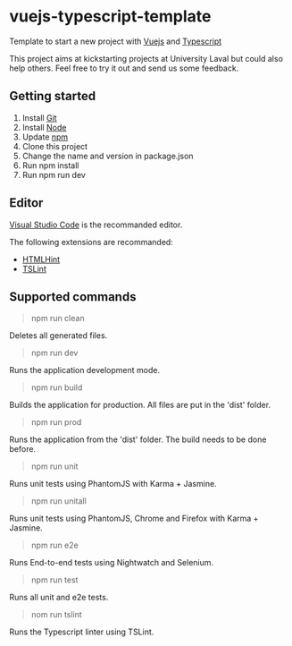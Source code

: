 # vuejs-typescript-template
Template to start a new project with [Vuejs](https://vuejs.org/) and [Typescript](https://www.typescriptlang.org/)

This project aims at kickstarting projects at University Laval but could also help others. Feel free to try it out and send us some feedback.

## Getting started
1. Install [Git](https://git-scm.com/)
1. Install [Node](https://nodejs.org/)
1. Update [npm](https://docs.npmjs.com/getting-started/installing-node)
1. Clone this project
1. Change the name and version in package.json
1. Run npm install
1. Run npm run dev

## Editor
[Visual Studio Code](https://code.visualstudio.com/) is the recommanded editor.

The following extensions are recommanded:
* [HTMLHint](https://marketplace.visualstudio.com/items?itemName=mkaufman.HTMLHint)
* [TSLint](https://marketplace.visualstudio.com/items?itemName=eg2.tslint)

## Supported commands
> npm run clean

Deletes all generated files.

> npm run dev

Runs the application development mode.

> npm run build

Builds the application for production. All files are put in the 'dist' folder.

> npm run prod

Runs the application from the 'dist' folder. The build needs to be done before.

> npm run unit

Runs unit tests using PhantomJS with Karma + Jasmine.

> npm run unitall

Runs unit tests using PhantomJS, Chrome and Firefox with Karma + Jasmine.

> npm run e2e

Runs End-to-end tests using Nightwatch and Selenium.

> npm run test

Runs all unit and e2e tests.

> nom run tslint

Runs the Typescript linter using TSLint.
